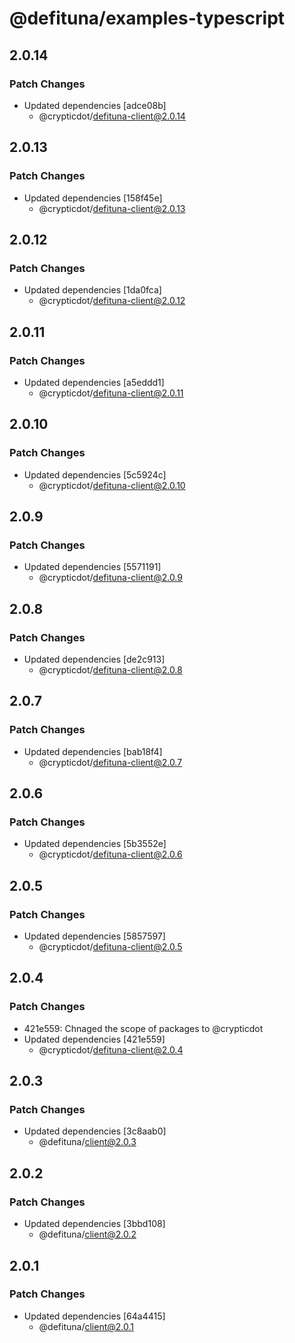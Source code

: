 # @defituna/examples-typescript

## 2.0.14

### Patch Changes

- Updated dependencies [adce08b]
  - @crypticdot/defituna-client@2.0.14

## 2.0.13

### Patch Changes

- Updated dependencies [158f45e]
  - @crypticdot/defituna-client@2.0.13

## 2.0.12

### Patch Changes

- Updated dependencies [1da0fca]
  - @crypticdot/defituna-client@2.0.12

## 2.0.11

### Patch Changes

- Updated dependencies [a5eddd1]
  - @crypticdot/defituna-client@2.0.11

## 2.0.10

### Patch Changes

- Updated dependencies [5c5924c]
  - @crypticdot/defituna-client@2.0.10

## 2.0.9

### Patch Changes

- Updated dependencies [5571191]
  - @crypticdot/defituna-client@2.0.9

## 2.0.8

### Patch Changes

- Updated dependencies [de2c913]
  - @crypticdot/defituna-client@2.0.8

## 2.0.7

### Patch Changes

- Updated dependencies [bab18f4]
  - @crypticdot/defituna-client@2.0.7

## 2.0.6

### Patch Changes

- Updated dependencies [5b3552e]
  - @crypticdot/defituna-client@2.0.6

## 2.0.5

### Patch Changes

- Updated dependencies [5857597]
  - @crypticdot/defituna-client@2.0.5

## 2.0.4

### Patch Changes

- 421e559: Chnaged the scope of packages to @crypticdot
- Updated dependencies [421e559]
  - @crypticdot/defituna-client@2.0.4

## 2.0.3

### Patch Changes

- Updated dependencies [3c8aab0]
  - @defituna/client@2.0.3

## 2.0.2

### Patch Changes

- Updated dependencies [3bbd108]
  - @defituna/client@2.0.2

## 2.0.1

### Patch Changes

- Updated dependencies [64a4415]
  - @defituna/client@2.0.1
